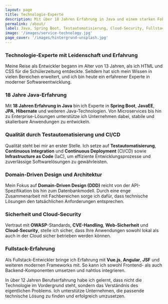 ```yaml
---
layout: page
title: Technologie-Experte
description: Mit über 18 Jahren Erfahrung in Java und einem starken Fokus auf Qualität unterstütze ich Unternehmen in allen Bereichen der modernen Software-Entwicklung.
permalink: /about/
label: Java, Spring Boot, Testautomatisierung, Cloud-Security, Fullstack
image: '/images/service-technology.jpg'
page_cover: '/images/hintergrund-unsplash.jpg'
---
```


### Technologie-Experte mit Leidenschaft und Erfahrung

Meine Reise als Entwickler begann im Alter von 13 Jahren, als ich HTML und CSS für die Schülerzeitung entdeckte. Seitdem hat sich mein Wissen in vielen Bereichen erweitert, und ich bin heute ein erfahrener Experte in moderner Softwareentwicklung.

### 18 Jahre Java-Erfahrung

Mit **18 Jahren Erfahrung in Java** bin ich Experte in **Spring Boot**, **JavaEE**, **JPA**, **Hibernate** und weiteren Java-Technologien. Von Microservices bis hin zu Enterprise-Lösungen unterstütze ich Unternehmen dabei, stabile und skalierbare Anwendungen zu entwickeln.

### Qualität durch Testautomatisierung und CI/CD

Qualität steht bei mir an erster Stelle. Ich setze auf **Testautomatisierung**, **Continuous Integration** und **Continuous Deployment** (CI/CD) sowie **Infrastructure as Code** (IaC), um effiziente Entwicklungsprozesse und zuverlässige Softwarelösungen zu gewährleisten.

### Domain-Driven Design und Architektur

Mein Fokus auf **Domain-Driven Design (DDD)** reicht von der API-Spezifikation bis hin zum Datenbankmodell. Durch eine enge Zusammenarbeit mit Fachbereichen sorge ich dafür, dass technische Lösungen den tatsächlichen Anforderungen entsprechen.

### Sicherheit und Cloud-Security

Vertraut mit **OWASP**-Standards, **CVE-Handling**, **Web-Sicherheit** und **Cloud-Security**, stelle ich sicher, dass Ihre Anwendungen sowohl lokal als auch in der Cloud sicher betrieben werden können.

### Fullstack-Erfahrung

Als Fullstack-Entwickler bringe ich Erfahrung mit **Vue.js**, **Angular**, **JSF** und weiteren modernen Frameworks mit. So kann ich sowohl Frontend- als auch Backend-Komponenten umsetzen und nahtlos integrieren.

In über 12 Jahren Berufserfahrung habe ich gelernt, dass nicht die Technologie im Vordergrund steht, sondern das Verständnis des eigentlichen Problems. Ich unterstütze Unternehmen, die passende technische Lösung zu finden und erfolgreich umzusetzen.
